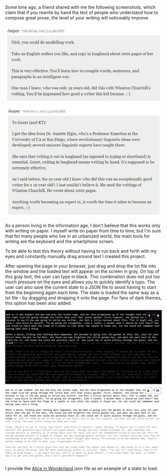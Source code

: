 Some time ago, a friend shared with me the following screenshots, which claim that if you rewrite by hand the text of people who understand how to compose great prose, the level of your writing will noticeably improve. 

![alt text](https://github.com/dobrosketchkun/1000pages/blob/main/misc/2.jpg?raw=true)
![alt text](https://github.com/dobrosketchkun/1000pages/blob/main/misc/1.jpg?raw=true)

As a person living in the information age, I don't believe that this works only with writing on paper. I myself write on paper from time to time, but I'm sure that for many people who live in an urbanized world, the main tools for writing are the keyboard and the smartphone screen.

To be able to test this theory without having to run back and forth with my eyes and constantly manually drag around text I created this project.

After opening the page in your browser, just drag and drop the txt file into the window and the loaded text will appear on the screen in gray. On top of this gray text, the user can type in black. This combination does not put too much pressure on the eyes and allows you to quickly identify a typo. The user can also save the current state to a JSON file to avoid having to start from the beginning again each time. The state is loaded the same way as a txt file - by dragging and dropping it onto the page. For fans of dark themes, this option has been also added.

![alt text](https://github.com/dobrosketchkun/1000pages/blob/main/misc/4.jpg?raw=true)
![alt text](https://github.com/dobrosketchkun/1000pages/blob/main/misc/3.jpg?raw=true)


I provide the [Alice in Wonderland](https://raw.githubusercontent.com/dobrosketchkun/1000pages/main/misc/alice_example_state.json) json file as an example of a state to load.


